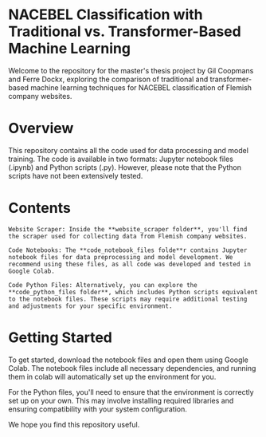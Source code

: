 # NACEBEL Classification with Traditional vs. Transformer-Based Machine Learning

Welcome to the repository for the master's thesis project by Gil Coopmans and Ferre Dockx, exploring the comparison of traditional and transformer-based machine learning techniques for NACEBEL classification of Flemish company websites.
# Overview

This repository contains all the code used for data processing and model training. The code is available in two formats: Jupyter notebook files (.ipynb) and Python scripts (.py). However, please note that the Python scripts have not been extensively tested.
# Contents

    Website Scraper: Inside the **website_scraper folder**, you'll find the scraper used for collecting data from Flemish company websites.

    Code Notebooks: The **code_notebook_files folde**r contains Jupyter notebook files for data preprocessing and model development. We recommend using these files, as all code was developed and tested in Google Colab.

    Code Python Files: Alternatively, you can explore the **code_python_files folder**, which includes Python scripts equivalent to the notebook files. These scripts may require additional testing and adjustments for your specific environment.

# Getting Started

To get started, download the notebook files and open them using Google Colab. The notebook files include all necessary dependencies, and running them in colab will automatically set up the environment for you.

For the Python files, you'll need to ensure that the environment is correctly set up on your own. This may involve installing required libraries and ensuring compatibility with your system configuration.

We hope you find this repository useful.
